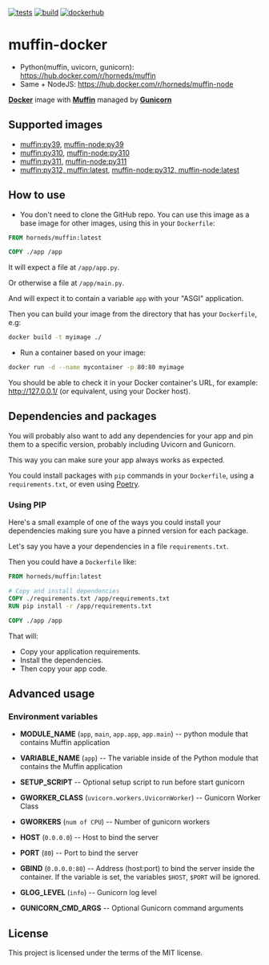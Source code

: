 [![tests](https://github.com/klen/muffin-docker/actions/workflows/tests.yml/badge.svg)](https://github.com/klen/muffin-docker/actions/workflows/tests.yml)
[![build](https://github.com/klen/muffin-docker/actions/workflows/build.yml/badge.svg)](https://github.com/klen/muffin-docker/actions/workflows/build.yml)
[![dockerhub](https://img.shields.io/docker/v/horneds/muffin/latest)](https://hub.docker.com/r/horneds/muffin)


# muffin-docker

- Python(muffin, uvicorn, gunicorn): https://hub.docker.com/r/horneds/muffin
- Same + NodeJS: https://hub.docker.com/r/horneds/muffin-node

[**Docker**](https://www.docker.com/) image with [**Muffin**](https://klen.github.io/muffin/) managed by [**Gunicorn**](https://gunicorn.org/)

## Supported images

* [muffin:py39](https://github.com/klen/muffin-docker/blob/master/images/muffin.dockerfile), [muffin-node:py39](https://github.com/klen/muffin-docker/blob/master/images/muffin-node.dockerfile)
* [muffin:py310](https://github.com/klen/muffin-docker/blob/master/images/muffin.dockerfile), [muffin-node:py310](https://github.com/klen/muffin-docker/blob/master/images/muffin-node.dockerfile)
* [muffin:py311](https://github.com/klen/muffin-docker/blob/master/images/muffin.dockerfile), [muffin-node:py311](https://github.com/klen/muffin-docker/blob/master/images/muffin-node.dockerfile)
* [muffin:py312, muffin:latest](https://github.com/klen/muffin-docker/blob/master/images/muffin.dockerfile), [muffin-node:py312, muffin-node:latest](https://github.com/klen/muffin-docker/blob/master/images/muffin-node.dockerfile)

## How to use

* You don't need to clone the GitHub repo. You can use this image as a base image for other images, using this in your `Dockerfile`:

```Dockerfile
FROM horneds/muffin:latest

COPY ./app /app
```

It will expect a file at `/app/app.py`.

Or otherwise a file at `/app/main.py`.

And will expect it to contain a variable `app` with your "ASGI" application.

Then you can build your image from the directory that has your `Dockerfile`, e.g:

```bash
docker build -t myimage ./
```

* Run a container based on your image:

```bash
docker run -d --name mycontainer -p 80:80 myimage
```

You should be able to check it in your Docker container's URL, for example: http://127.0.0.1/ (or equivalent, using your Docker host).

## Dependencies and packages

You will probably also want to add any dependencies for your app and pin them
to a specific version, probably including Uvicorn and Gunicorn.

This way you can make sure your app always works as expected.

You could install packages with `pip` commands in your `Dockerfile`, using a
`requirements.txt`, or even using [Poetry](https://python-poetry.org/).

### Using PIP

Here's a small example of one of the ways you could install your dependencies
making sure you have a pinned version for each package.

Let's say you have a your dependencies in a file `requirements.txt`.

Then you could have a `Dockerfile` like:

```Dockerfile
FROM horneds/muffin:latest

# Copy and install dependencies
COPY ./requirements.txt /app/requirements.txt
RUN pip install -r /app/requirements.txt

COPY ./app /app
```

That will:

* Copy your application requirements.
* Install the dependencies.
* Then copy your app code.

## Advanced usage

### Environment variables

* **MODULE_NAME** (`app`, `main`, `app.app`, `app.main`) -- python module that
  contains Muffin application

* **VARIABLE_NAME** (`app`) -- The variable inside of the Python module that
  contains the Muffin application

* **SETUP_SCRIPT** -- Optional setup script to run before start gunicorn

* **GWORKER_CLASS** (`uvicorn.workers.UvicornWorker`) -- Gunicorn Worker Class

* **GWORKERS** (`num of CPU`) -- Number of gunicorn workers

* **HOST** (`0.0.0.0`) -- Host to bind the server

* **PORT** (`80`) -- Port to bind the server

* **GBIND** (`0.0.0.0:80`) -- Address (host:port) to bind the server inside the
  container. If the variable is set, the variables `$HOST`, `$PORT` will be
  ignored.

* **GLOG_LEVEL** (`info`) -- Gunicorn log level

* **GUNICORN_CMD_ARGS** -- Optional Gunicorn command arguments

## License

This project is licensed under the terms of the MIT license.
